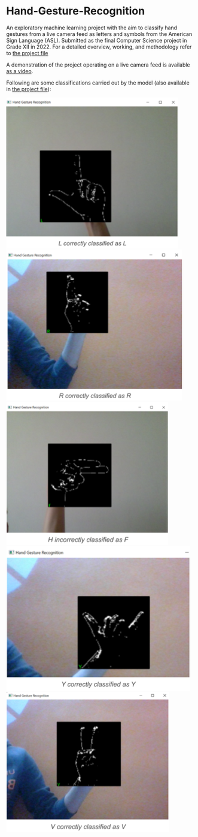 # Hand-Gesture-Recognition

An exploratory machine learning project with the aim to classify hand gestures from a live camera feed as letters and symbols from the American Sign Language (ASL).
Submitted as the final Computer Science project in Grade XII in 2022.
For a detailed overview, working, and methodology refer to [the project file](<Hand Gesture Recognition.pdf>)

A demonstration of the project operating on a live camera feed is available [as a video](Demonstration.mp4).

Following are some classifications carried out by the model (also available in [the project file](<Hand Gesture Recognition.pdf>)):

![L classified as L](images/L%20as%20L.png)
![R classified as R](images/R%20as%20R.png)
![H classified as F](images/H%20as%20F.png)
![Y classified as Y](images/Y%20as%20Y.png)
![V classified as V](images/V%20as%20V.png)
